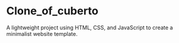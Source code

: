 # Clone_of_cuberto
A lightweight project using HTML, CSS, and JavaScript to create a minimalist website template.
